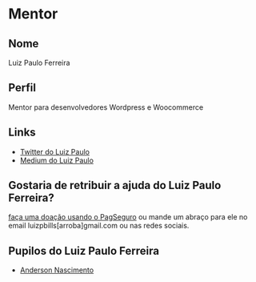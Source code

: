 # Mentor

## Nome

Luiz Paulo Ferreira

## Perfil

Mentor para desenvolvedores Wordpress e Woocommerce

## Links

- [Twitter do Luiz Paulo](https://twitter.com/luizbills)
- [Medium do Luiz Paulo](https://medium.com/@luizbills)

## Gostaria de retribuir a ajuda do Luiz Paulo Ferreira?

[faça uma doação usando o PagSeguro](https://pag.ae/bl04Sp) ou mande um abraço para ele no email luizpbills[arroba]gmail.com ou nas redes sociais.

## Pupilos do Luiz Paulo Ferreira

- [Anderson Nascimento](https://github.com/training-center/pupilos/perfis/AndersonNascimento.md)
